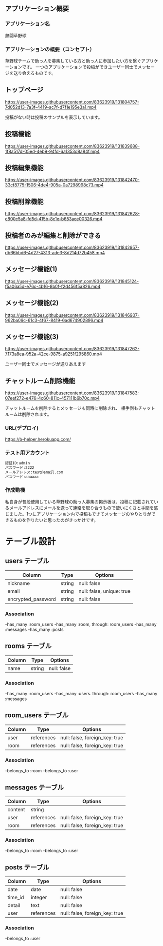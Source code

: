 ## アプリケーション概要

### アプリケーション名
熱闘草野球

### アプリケーションの概要（コンセプト）
草野球チームで助っ人を募集している方と助っ人に参加したい方を繋ぐアプリケーションです。
一つのアプリケーションで投稿ができユーザー同士でメッセージを送り会えるものです。

## トップページ
https://user-images.githubusercontent.com/83623919/131804757-7d052d13-7a3f-4419-ac7f-d7f1e195e3a1.mp4

投稿がない時は投稿のサンプルを表示しています。

## 投稿機能
https://user-images.githubusercontent.com/83623919/131839688-1f8a517d-05ed-4eb9-94fd-6a1353d8a84f.mp4

## 投稿編集機能
https://user-images.githubusercontent.com/83623919/131842470-33cf8775-1506-4de4-905a-0a7298998c73.mp4

## 投稿削除機能
https://user-images.githubusercontent.com/83623919/131842628-c800c5a8-fd5d-415b-8c1e-b653ace00326.mp4

## 投稿者のみが編集と削除ができる
https://user-images.githubusercontent.com/83623919/131842957-db66bbd6-4d27-4313-ade3-8d214d72b458.mp4

## メッセージ機能(1)
https://user-images.githubusercontent.com/83623919/131845124-f5a06a5d-e76c-4b16-8b0f-f2d456f5a826.mp4

## メッセージ機能(2)
https://user-images.githubusercontent.com/83623919/131846907-962ba06c-61c3-4f67-8419-6ad674902896.mp4

## メッセージ機能(3)
https://user-images.githubusercontent.com/83623919/131847262-7173a8ea-952a-42ce-9875-a9251f295860.mp4

ユーザー同士でメッセージが送りあえます

## チャットルーム削除機能
https://user-images.githubusercontent.com/83623919/131847583-07eef272-e476-4c60-811c-457111b6b70c.mp4

チャットルームを削除するとメッセージも同時に削除され、
相手側もチャットルームは削除されます。

### URL(デプロイ)
<https://b-helper.herokuapp.com/>

### テスト用アカウント
```md
認証ID:admin
パスワード:2222
メールアドレス:test@email.com
パスワード:aaaaaa
```

### 作成動機
私自身が普段使用している草野球の助っ人募集の掲示板は、投稿に記載されているメールアドレスにメールを送って連絡を取り合うもので使いにくさと手間を感じました。1つにアプリケーション内で投稿もできてメッセージのやりとりができるものを作りたいと思ったのがきっかけです。

# テーブル設計

## users テーブル

| Column                 | Type          | Options                          |
|------------------------|---------------|----------------------------------|
| nickname               | string        | null: false                      |
| email                  | string        | null: false, unique: true        |
| encrypted_password     | string        | null: false                      |

### Association
-has_many :room_users
-has_many :room, through: room_users
-has_many :messages
-has_many :posts

## rooms テーブル

| Column                | Type           | Options                          |
|-----------------------|----------------|----------------------------------|
| name                  | string         | null: false                      |


### Association
-has_many :room_users
-has_many :users. through: room_users
-has_many :messages

## room_users テーブル

| Column                | Type            | Options                         |
|-----------------------|-----------------|---------------------------------|
| user                  | references      | null: false, foreign_key: true  |
| room                  | references      | null: false, foreign_key: true  |

### Association
-belongs_to :room
-belongs_to :user

## messages テーブル

| Column                | Type            | Options                         |
|-----------------------|-----------------|---------------------------------|
| content               | string          |                                 |
| user                  | references      | null: false, foreign_key: true  |
| room                  | references      | null: false, foreign_key: true  |

### Association
-belongs_to :room
-belongs_to :user

## posts テーブル
| Column                | Type            | Options                         |
|-----------------------|-----------------|---------------------------------|
| date                  | date            | null: false                     |
| time_id               | integer         | null: false                     |
| detail                | text            | null: false                     |
| user                  | references      | null: false, foreign_key: true  |

### Association
-belongs_to :user